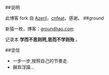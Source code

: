 ##说明

此博客 fork 自 [Azeril](http://azeril.me/)，[cnfeat](http://cnfeat.com/)，感谢。
##ground

新猿一枚，博客：[groundhao.com](groundhao.com)


记录本 **学而不思则罔,思而不学则殆** 。

##坚信


- 一步一步,按照自己的节奏走.
- 摒弃浮躁...



